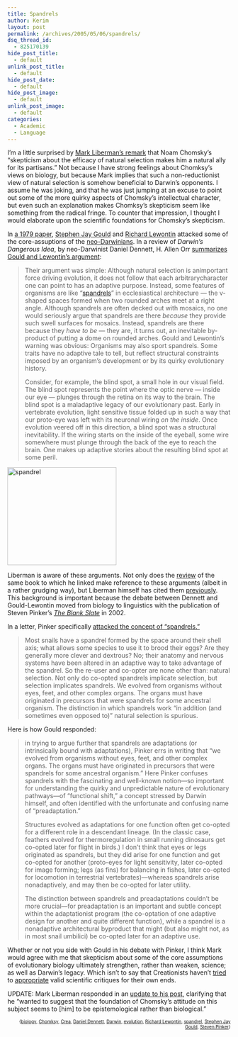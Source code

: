 ```yaml
---
title: Spandrels
author: Kerim
layout: post
permalink: /archives/2005/05/06/spandrels/
dsq_thread_id:
  - 825170139
hide_post_title:
  - default
unlink_post_title:
  - default
hide_post_date:
  - default
hide_post_image:
  - default
unlink_post_image:
  - default
categories:
  - Academic
  - Language
---
```

I&#8217;m a little surprised by <a href="http://itre.cis.upenn.edu/~myl/languagelog/archives/002134.html" onclick="_gaq.push(['_trackEvent', 'outbound-article', 'http://itre.cis.upenn.edu/~myl/languagelog/archives/002134.html', 'Mark Liberman&#8217;s remark']);" >Mark Liberman&#8217;s remark</a> that Noam Chomsky&#8217;s &#8220;skepticism about the efficacy of natural selection makes him a natural ally for its partisans.&#8221; Not because I have strong feelings about Chomksy&#8217;s views on biology, but because Mark implies that such a non-reductionist view of natural selection is somehow beneficial to Darwin&#8217;s opponents. I assume he was joking, and that he was just jumping at an excuse to point out some of the more quirky aspects of Chomsky&#8217;s intellectual character, but even such an explanation makes Chomksy&#8217;s skepticism seem like something from the radical fringe. To counter that impression, I thought I would elaborate upon the scientific foundations for Chomsky&#8217;s skepticism.

In <a href="http://www.aaas.org/spp/dser/evolution/history/spandrel.shtml" onclick="_gaq.push(['_trackEvent', 'outbound-article', 'http://www.aaas.org/spp/dser/evolution/history/spandrel.shtml', 'a 1979 paper']);" >a 1979 paper</a>, <a href="http://en.wikipedia.org/wiki/Stephen_Jay_Gould" onclick="_gaq.push(['_trackEvent', 'outbound-article', 'http://en.wikipedia.org/wiki/Stephen_Jay_Gould', 'Stephen Jay Gould']);" >Stephen Jay Gould</a> and <a href="http://en.wikipedia.org/wiki/Richard_Lewontin" onclick="_gaq.push(['_trackEvent', 'outbound-article', 'http://en.wikipedia.org/wiki/Richard_Lewontin', 'Richard Lewontin']);" >Richard Lewontin</a> attacked some of the core-assuptions of the <a href="http://en.wikipedia.org/wiki/Neo-Darwinism" onclick="_gaq.push(['_trackEvent', 'outbound-article', 'http://en.wikipedia.org/wiki/Neo-Darwinism', 'neo-Darwinians']);" >neo-Darwinians</a>. In a review of *Darwin&#8217;s Dangerous Idea*, by neo-Darwinist Daniel Dennett, H. Allen Orr <a href="http://www.bostonreview.net/BR21.3/Orr.html" onclick="_gaq.push(['_trackEvent', 'outbound-article', 'http://www.bostonreview.net/BR21.3/Orr.html', 'summarizes Gould and Lewontin&#8217;s argument']);" >summarizes Gould and Lewontin&#8217;s argument</a>:

> Their argument was simple: Although natural selection is animportant force driving evolution, it does not follow that each arbitrarycharacter one can point to has an adaptive purpose. Instead, some features of organisms are like &#8220;<a href="http://en.wikipedia.org/wiki/Spandrel" onclick="_gaq.push(['_trackEvent', 'outbound-article', 'http://en.wikipedia.org/wiki/Spandrel', 'spandrels']);" >spandrels</a>&#8221; in ecclesiastical architecture &#8212; the v-shaped spaces formed when two rounded arches meet at a right angle. Although spandrels are often decked out with mosaics, no one would seriously argue that spandrels are there *because* they provide such swell surfaces for mosaics. Instead, spandrels are there because they *have to be* &#8212; they are, it turns out, an inevitable by-product of putting a dome on rounded arches. Gould and Lewontin&#8217;s warning was obvious: Organisms may also sport spandrels. Some traits have no adaptive tale to tell, but reflect structural constraints imposed by an organism&#8217;s development or by its quirky evolutionary history.
> 
> Consider, for example, the blind spot, a small hole in our visual field. The blind spot represents the point where the optic nerve &#8212; inside our eye &#8212; plunges through the retina on its way to the brain. The blind spot is a maladaptive legacy of our evolutionary past. Early in vertebrate evolution, light sensitive tissue folded up in such a way that our proto-eye was left with its neuronal wiring *on the inside*. Once evolution veered off in this direction, a blind spot was a structural inevitability. If the wiring starts on the inside of the eyeball, some wire somewhere must plunge through the back of the eye to reach the brain. One makes up adaptive stories about the resulting blind spot at some peril.

<a href="http://www.pitt.edu/~medart/menuglossary/spandrel.htm" onclick="_gaq.push(['_trackEvent', 'outbound-article', 'http://www.pitt.edu/~medart/menuglossary/spandrel.htm', '']);" title="Spandrel"><img alt="spandrel" src="https://www.evernote.com/shard/s1/sh/84b5c9e3-4d9a-40e2-95cb-1003ee07e846/8aa25abf030cfe81983a9c5d08c8d742/deep/0/Pasted-Image-3-14-14,-8-10-PM.png" width="246" height="221" /></a>

Liberman is aware of these arguments. Not only does the <a href="http://www.nybooks.com/articles/1703" onclick="_gaq.push(['_trackEvent', 'outbound-article', 'http://www.nybooks.com/articles/1703', 'review']);" >review</a> of the same book to which he linked make reference to these arguments (albeit in a rather grudging way), but Liberman himself has cited them <a href="http://itre.cis.upenn.edu/~myl/languagelog/archives/001082.html" onclick="_gaq.push(['_trackEvent', 'outbound-article', 'http://itre.cis.upenn.edu/~myl/languagelog/archives/001082.html', 'previously']);" >previously</a>. This background is important because the debate between Dennett and Gould-Lewontin moved from biology to linguistics with the publication of Steven Pinker&#8217;s *<a href="http://home.uchicago.edu/~rjr6/articles/Sunday%20New%20York%20Times.htm" onclick="_gaq.push(['_trackEvent', 'outbound-article', 'http://home.uchicago.edu/~rjr6/articles/Sunday%20New%20York%20Times.htm', 'The Blank Slate']);" >The Blank Slate</a>* in 2002.

In a letter, Pinker specifically <a href="http://www.stephenjaygould.org/reviews/pinker_exchange.html" onclick="_gaq.push(['_trackEvent', 'outbound-article', 'http://www.stephenjaygould.org/reviews/pinker_exchange.html', 'attacked the concept of &#8220;spandrels.&#8221;']);" >attacked the concept of &#8220;spandrels.&#8221;</a>

> Most snails have a spandrel formed by the space around their shell axis; what allows some species to use it to brood their eggs? Are they generally more clever and dextrous? No; their anatomy and nervous systems have been altered in an adaptive way to take advantage of the spandrel. So the re-user and co-opter are none other than: natural selection. Not only do co-opted spandrels implicate selection, but selection implicates spandrels. We evolved from organisms without eyes, feet, and other complex organs. The organs must have originated in precursors that were spandrels for some ancestral organism. The distinction in which spandrels work &#8220;in addition (and sometimes even opposed to)&#8221; natural selection is spurious.

Here is how Gould responded:

> in trying to argue further that spandrels are adaptations (or intrinsically bound with adaptations), Pinker errs in writing that &#8220;we evolved from organisms without eyes, feet, and other complex organs. The organs must have originated in precursors that were spandrels for some ancestral organism.&#8221; Here Pinker confuses spandrels with the fascinating and well-known notion—so important for understanding the quirky and unpredictable nature of evolutionary pathways—of &#8220;functional shift,&#8221; a concept stressed by Darwin himself, and often identified with the unfortunate and confusing name of &#8220;preadaptation.&#8221;
> 
> Structures evolved as adaptations for one function often get co-opted for a different role in a descendant lineage. (In the classic case, feathers evolved for thermoregulation in small running dinosaurs get co-opted later for flight in birds.) I don&#8217;t think that eyes or legs originated as spandrels, but they did arise for one function and get co-opted for another (proto-eyes for light sensitivity, later co-opted for image forming; legs (as fins) for balancing in fishes, later co-opted for locomotion in terrestrial vertebrates)—whereas spandrels arise nonadaptively, and may then be co-opted for later utility.
> 
> The distinction between spandrels and preadaptations couldn&#8217;t be more crucial—for preadaptation is an important and subtle concept within the adaptationist program (the co-optation of one adaptive design for another and quite different function), while a spandrel is a nonadaptive architectural byproduct that might (but also might not, as in most snail umbilici) be co-opted later for an adaptive use.

Whether or not you side with Gould in his debate with Pinker, I think Mark would agree with me that skepticism about some of the core assumptions of evolutionary biology ultimately strengthen, rather than weaken, science; as well as Darwin&#8217;s legacy. Which isn&#8217;t to say that Creationists haven&#8217;t <a href="http://www.skepticfiles.org/evolut/misrepcr.htm" onclick="_gaq.push(['_trackEvent', 'outbound-article', 'http://www.skepticfiles.org/evolut/misrepcr.htm', 'tried']);" >tried</a> to <a href="http://www.don-lindsay-archive.org/creation/quote_lewontin.html" onclick="_gaq.push(['_trackEvent', 'outbound-article', 'http://www.don-lindsay-archive.org/creation/quote_lewontin.html', 'appropriate']);" >appropriate</a> valid scientific critiques for their own ends.

UPDATE: Mark Liberman responded in an <a href="http://itre.cis.upenn.edu/~myl/languagelog/archives/002134.html" onclick="_gaq.push(['_trackEvent', 'outbound-article', 'http://itre.cis.upenn.edu/~myl/languagelog/archives/002134.html', 'update to his post']);" >update to his post</a>, clarifying that he &#8220;wanted to suggest that the foundation of Chomsky&#8217;s attitude on this subject seems to [him] to be epistemological rather than biological.&#8221;<!-- technorati tags start -->

<div style="text-align: right;">
  <span style="font-size: x-small;">{<a href="http://technorati.com/tag/biology" onclick="_gaq.push(['_trackEvent', 'outbound-article', 'http://technorati.com/tag/biology', 'biology']);"  rel="tag">biology</a>, <a href="http://technorati.com/tag/Chomksy" onclick="_gaq.push(['_trackEvent', 'outbound-article', 'http://technorati.com/tag/Chomksy', 'Chomksy']);"  rel="tag">Chomksy</a>, <a href="http://technorati.com/tag/Crea" onclick="_gaq.push(['_trackEvent', 'outbound-article', 'http://technorati.com/tag/Crea', 'Crea']);"  rel="tag">Crea</a>, <a href="http://technorati.com/tag/Daniel Dennett" onclick="_gaq.push(['_trackEvent', 'outbound-article', 'http://technorati.com/tag/Daniel Dennett', 'Daniel Dennett']);"  rel="tag">Daniel Dennett</a>, <a href="http://technorati.com/tag/Darwin" onclick="_gaq.push(['_trackEvent', 'outbound-article', 'http://technorati.com/tag/Darwin', 'Darwin']);"  rel="tag">Darwin</a>, <a href="http://technorati.com/tag/evolution" onclick="_gaq.push(['_trackEvent', 'outbound-article', 'http://technorati.com/tag/evolution', 'evolution']);"  rel="tag">evolution</a>, <a href="http://technorati.com/tag/Richard Lewontin" onclick="_gaq.push(['_trackEvent', 'outbound-article', 'http://technorati.com/tag/Richard Lewontin', 'Richard Lewontin']);"  rel="tag">Richard Lewontin</a>, <a href="http://technorati.com/tag/spandrel" onclick="_gaq.push(['_trackEvent', 'outbound-article', 'http://technorati.com/tag/spandrel', 'spandrel']);"  rel="tag">spandrel</a>, <a href="http://technorati.com/tag/Stephen Jay Gould" onclick="_gaq.push(['_trackEvent', 'outbound-article', 'http://technorati.com/tag/Stephen Jay Gould', 'Stephen Jay Gould']);"  rel="tag">Stephen Jay Gould</a>, <a href="http://technorati.com/tag/Steven Pinker" onclick="_gaq.push(['_trackEvent', 'outbound-article', 'http://technorati.com/tag/Steven Pinker', 'Steven Pinker']);"  rel="tag">Steven Pinker</a>}</span>


<!-- technorati tags end -->

